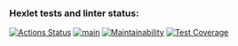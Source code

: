 ### Hexlet tests and linter status:
[![Actions Status](https://github.com/tonnyhawk93/frontend-project-lvl2/workflows/hexlet-check/badge.svg)](https://github.com/tonnyhawk93/frontend-project-lvl2/actions)
[![main](https://github.com/tonnyhawk93/frontend-project-lvl2/actions/workflows/main.yml/badge.svg)](https://github.com/tonnyhawk93/frontend-project-lvl2/actions/workflows/main.yml)
[![Maintainability](https://api.codeclimate.com/v1/badges/baa144c5be07ffa8b300/maintainability)](https://codeclimate.com/github/tonnyhawk93/frontend-project-lvl2/maintainability)
[![Test Coverage](https://api.codeclimate.com/v1/badges/baa144c5be07ffa8b300/test_coverage)](https://codeclimate.com/github/tonnyhawk93/frontend-project-lvl2/test_coverage)